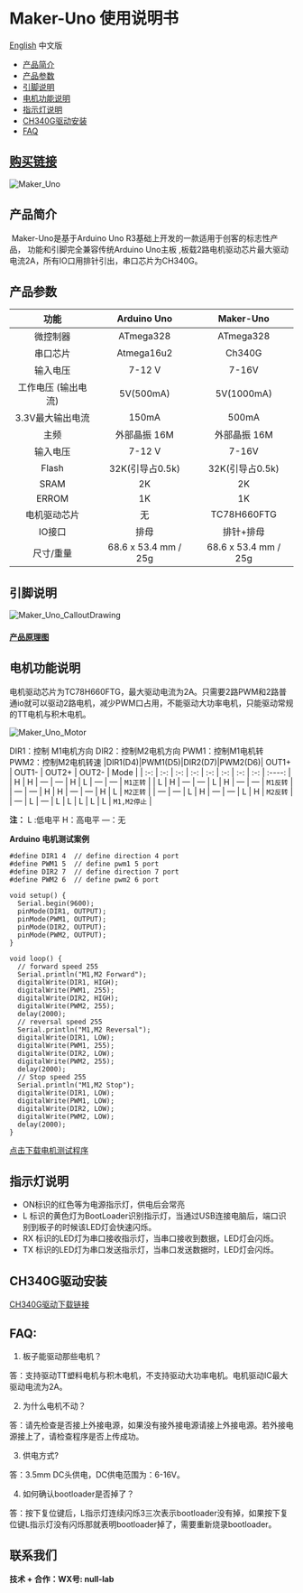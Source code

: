 # Maker-Uno 使用说明书
[English](README.md) 中文版

* [产品简介](##产品简介) 
* [产品参数](##产品参数) 
* [引脚说明](##引脚说明) 
* [电机功能说明](##电机功能说明) 
* [指示灯说明](##指示灯说明) 
* [CH340G驱动安装](##CH340G驱动安装) 
* [FAQ](##FAQ) 

## [购买链接](https://item.taobao.com/item.htm?spm=a1z10.5-c-s.w4002-21556097795.26.23ae6b0dJkBCqZ&id=680974076367)

![Maker_Uno](./picture/Maker_Uno.png)

## 产品简介

​	Maker-Uno是基于Arduino Uno R3基础上开发的一款适用于创客的标志性产品， 功能和引脚完全兼容传统Arduino Uno主板 ,板载2路电机驱动芯片最大驱动电流2A，所有IO口用排针引出，串口芯片为CH340G。

## 产品参数
|功能|Arduino Uno|Maker-Uno|
| :-: | :-: | :-: |
| 微控制器 | ATmega328 | ATmega328 |
| 串口芯片 | Atmega16u2 | Ch340G |
| 输入电压 | 7-12 V | 7-16V |
| 工作电压 (输出电流) | 5V(500mA) | 5V(1000mA) |
| 3.3V最大输出电流 | 150mA | 500mA |
| 主频 | 外部晶振 16M | 外部晶振 16M |
| 输入电压 | 7-12 V | 7-16V |
| Flash | 32K(引导占0.5k) | 32K(引导占0.5k) |
| SRAM | 2K | 2K |
| ERROM | 1K | 1K |
| 电机驱动芯片 | 无 | TC78H660FTG |
| IO接口 | 排母 | 排针+排母 |
| 尺寸/重量 | 68.6 x 53.4 mm / 25g | 68.6 x 53.4 mm / 25g |

## 引脚说明 

![Maker_Uno_CalloutDrawing](./picture/Maker_Uno_CalloutDrawing.png)

#### **[产品原理图](./picture/Maker_Uno.pdf)**

## 电机功能说明

​		电机驱动芯片为TC78H660FTG，最大驱动电流为2A。只需要2路PWM和2路普通io就可以驱动2路电机，减少PWM口占用，不能驱动大功率电机，只能驱动常规的TT电机与积木电机。

![Maker_Uno_Motor](./picture/Maker_Uno_Motor.png)

DIR1：控制 M1电机方向		DIR2：控制M2电机方向		PWM1：控制M1电机转		PWM2：控制M2电机转速
|DIR1(D4)|PWM1(D5)|DIR2(D7)|PWM2(D6)| OUT1+ | OUT1- | OUT2+ | OUT2- | Mode |
| :-: | :-: | :-: | :-: | :-: | :-: | :-: | :-: | :----: |
| H | H | — | — | H | L | — | — | `M1正转` |
| L | H | — | — | L | H | — | — | `M1反转` |
| — | — | H | H | — | — | H | L | `M2正转` |
| — | — | L | H | — | — | L | H | `M2反转` |
| — | L | — | L | L | L | L | L | `M1,M2停止` |

**注：** L :低电平 		H：高电平		—：无		


**Arduino 电机测试案例**

```
#define DIR1 4  // define direction 4 port
#define PWM1 5  // define pwm1 5 port
#define DIR2 7  // define direction 7 port
#define PWM2 6  // define pwm2 6 port

void setup() {
  Serial.begin(9600);
  pinMode(DIR1, OUTPUT);
  pinMode(PWM1, OUTPUT);
  pinMode(DIR2, OUTPUT);
  pinMode(PWM2, OUTPUT);
}

void loop() {
  // forward speed 255
  Serial.println("M1,M2 Forward");
  digitalWrite(DIR1, HIGH);
  digitalWrite(PWM1, 255);
  digitalWrite(DIR2, HIGH);
  digitalWrite(PWM2, 255);
  delay(2000);
  // reversal speed 255
  Serial.println("M1,M2 Reversal");
  digitalWrite(DIR1, LOW);
  digitalWrite(PWM1, 255);
  digitalWrite(DIR2, LOW);
  digitalWrite(PWM2, 255);
  delay(2000);
  // Stop speed 255
  Serial.println("M1,M2 Stop");
  digitalWrite(DIR1, LOW);
  digitalWrite(PWM1, LOW);
  digitalWrite(DIR2, LOW);
  digitalWrite(PWM2, LOW);
  delay(2000);
}
```

[点击下载电机测试程序](https://github.com/emakefun/maker-uno/releases/download/v1.0.0/DC_MotorTest.zip)

## 指示灯说明

- ON标识的红色等为电源指示灯，供电后会常亮
- L 标识的黄色灯为BootLoader识别指示灯，当通过USB连接电脑后，端口识别到板子的时候该LED灯会快速闪烁。
- RX 标识的LED灯为串口接收指示灯，当串口接收到数据，LED灯会闪烁。
- TX 标识的LED灯为串口发送指示灯，当串口发送数据时，LED灯会闪烁。

## CH340G驱动安装
[CH340G驱动下载链接](https://www.wch.cn/downloads/CH341SER_ZIP.html)

## FAQ:

1. 板子能驱动那些电机？

 答：支持驱动TT塑料电机与积木电机，不支持驱动大功率电机。电机驱动IC最大驱动电流为2A。

2. 为什么电机不动？

答：请先检查是否接上外接电源，如果没有接外接电源请接上外接电源。若外接电源接上了，请检查程序是否上传成功。

3. 供电方式?

答：3.5mm DC头供电，DC供电范围为：6-16V。

4. 如何确认bootloader是否掉了？

答：按下复位键后，L指示灯连续闪烁3三次表示bootloader没有掉，如果按下复位键L指示灯没有闪烁那就表明bootloader掉了，需要重新烧录bootloader。

## 联系我们

**技术 + 合作：WX号:  null-lab**